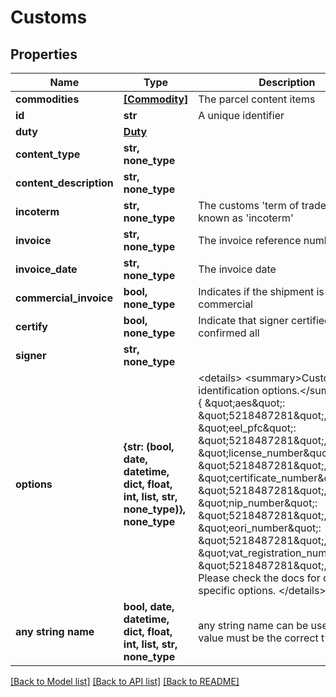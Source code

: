 # Customs


## Properties
Name | Type | Description | Notes
------------ | ------------- | ------------- | -------------
**commodities** | [**[Commodity]**](Commodity.md) | The parcel content items | 
**id** | **str** | A unique identifier | [optional] 
**duty** | [**Duty**](Duty.md) |  | [optional] 
**content_type** | **str, none_type** |  | [optional] 
**content_description** | **str, none_type** |  | [optional] 
**incoterm** | **str, none_type** | The customs &#39;term of trade&#39; also known as &#39;incoterm&#39; | [optional] 
**invoice** | **str, none_type** | The invoice reference number | [optional] 
**invoice_date** | **str, none_type** | The invoice date | [optional] 
**commercial_invoice** | **bool, none_type** | Indicates if the shipment is commercial | [optional] 
**certify** | **bool, none_type** | Indicate that signer certified confirmed all | [optional] 
**signer** | **str, none_type** |  | [optional] 
**options** | **{str: (bool, date, datetime, dict, float, int, list, str, none_type)}, none_type** |  &lt;details&gt; &lt;summary&gt;Customs identification options.&lt;/summary&gt;  &#x60;&#x60;&#x60; {     \&quot;aes\&quot;: \&quot;5218487281\&quot;,     \&quot;eel_pfc\&quot;: \&quot;5218487281\&quot;,     \&quot;license_number\&quot;: \&quot;5218487281\&quot;,     \&quot;certificate_number\&quot;: \&quot;5218487281\&quot;,     \&quot;nip_number\&quot;: \&quot;5218487281\&quot;,     \&quot;eori_number\&quot;: \&quot;5218487281\&quot;,     \&quot;vat_registration_number\&quot;: \&quot;5218487281\&quot;, } &#x60;&#x60;&#x60;  Please check the docs for carrier specific options. &lt;/details&gt;  | [optional] 
**any string name** | **bool, date, datetime, dict, float, int, list, str, none_type** | any string name can be used but the value must be the correct type | [optional]

[[Back to Model list]](../README.md#documentation-for-models) [[Back to API list]](../README.md#documentation-for-api-endpoints) [[Back to README]](../README.md)


